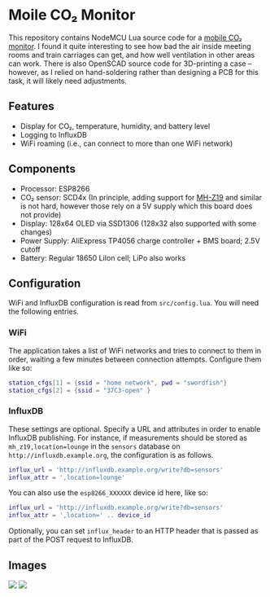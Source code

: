 # Moile CO₂ Monitor

This repository contains NodeMCU Lua source code for a [mobile CO₂ monitor](https://finalrewind.org/projects/mobile-co2-monitor/).
I found it quite interesting to see how bad the air inside meeting rooms and train carriages can get, and how well ventilation in other areas can work.
There is also OpenSCAD source code for 3D-printing a case – however, as I relied on hand-soldering rather than designing a PCB for this task, it will likely need adjustments.

## Features

* Display for CO₂, temperature, humidity, and battery level
* Logging to InfluxDB
* WiFi roaming (i.e., can connect to more than one WiFi network)

## Components

* Processor: ESP8266
* CO₂ sensor: SCD4x (In principle, adding support for [MH-Z19](https://finalrewind.org/projects/esp8266-nodemcu-mh-z19) and similar is not hard, however those rely on a 5V supply which this board does not provide)
* Display: 128x64 OLED via SSD1306 (128x32 also supported with some changes)
* Power Supply: AliExpress TP4056 charge controller + BMS board; 2.5V cutoff
* Battery: Regular 18650 LiIon cell; LiPo also works

## Configuration

WiFi and InfluxDB configuration is read from `src/config.lua`.
You will need the following entries.

### WiFi

The application takes a list of WiFi networks and tries to connect to them in
order, waiting a few minutes between connection attempts. Configure them
like so:

```lua
station_cfgs[1] = {ssid = "home network", pwd = "swordfish"}
station_cfgs[2] = {ssid = "37C3-open" }
```

### InfluxDB

These settings are optional. Specify a URL and attributes in order to enable
InfluxDB publishing. For instance, if measurements should be stored as
`mh_z19,location=lounge` in the `sensors` database on
`http://influxdb.example.org`, the configuration is as follows.

```lua
influx_url = 'http://influxdb.example.org/write?db=sensors'
influx_attr = ',location=lounge'
```

You can also use the `esp8266_XXXXXX` device id here, like so:

```lua
influx_url = 'http://influxdb.example.org/write?db=sensors'
influx_attr = ',location=' .. device_id
```

Optionally, you can set `influx_header` to an HTTP header that is passed as
part of the POST request to InfluxDB.

## Images

![](https://finalrewind.org/projects/mobile-co2-monitor/media/preview.jpg)
![](https://finalrewind.org/projects/mobile-co2-monitor/media/mobile-co2-monitor-board.jpg)
